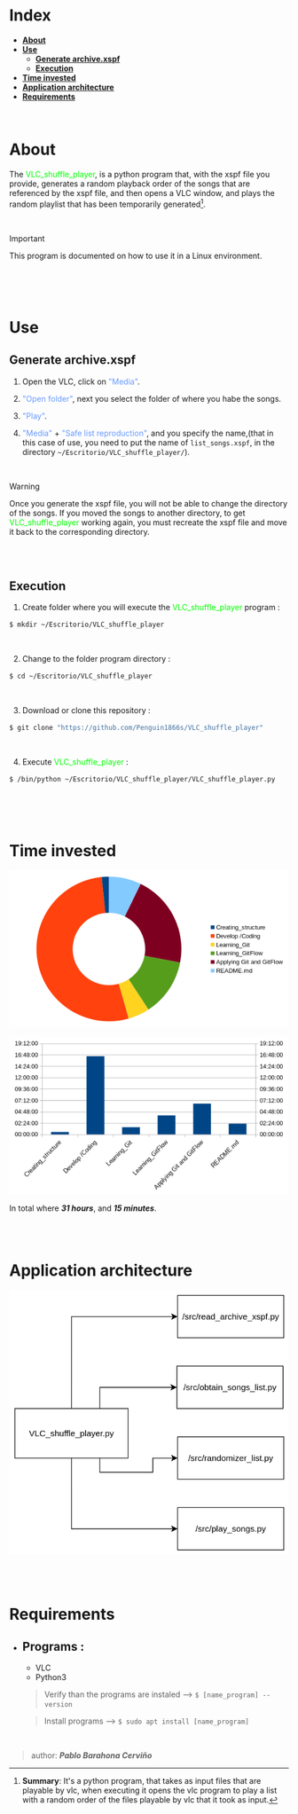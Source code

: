 # Index

- [**About**](#about)
- [**Use**](#use)
  - [**Generate archive.xspf**](#generate-archivexspf)
  - [**Execution**](#execution)
- [**Time invested**](#time-invested)
- [**Application architecture**](#application-architecture)
- [**Requirements**](#requirements)

<br>

# About

The <span style="color: #00FF00">VLC_shuffle_player</span>, is a python program that, with the xspf file you provide, generates a random playback order of the songs that are referenced by the xspf file, and then opens a VLC window, and plays the random playlist that has been temporarily generated[^1].

<br>

> [!IMPORTANT]
> This program is documented on how to use it in a Linux environment.

[^1]: **Summary**: It's a python program, that takes as input files that are playable by vlc, when executing it opens the vlc program to play a list with a random order of the files playable by vlc that it took as input.

<br>

<br>

<br>


# Use

## Generate archive.xspf

1. Open the VLC, click on <span style="color: #6699FF">"Media"</span>.

1. <span style="color: #6699FF">"Open folder"</span>, next you select the folder of where you habe the songs.

1. <span style="color: #6699FF">"Play"</span>.

1. <span style="color: #6699FF">"Media"</span> + <span style="color: #6699FF">"Safe list reproduction"</span>, and you specify the name,(that in this case of use, you need to put the name of `list_songs.xspf`, in the directory `~/Escritorio/VLC_shuffle_player/`).

<br>

> [!WARNING]
> Once you generate the xspf file, you will not be able to change the directory of the songs.
>If you moved the songs to another directory, to get <span style="color: #00FF00">VLC_shuffle_player</span> working again, you must recreate the xspf file and move it back to the corresponding directory.

<br>

<br>

## Execution

1. Create folder where you will execute the <span style="color: #00FF00">VLC_shuffle_player</span> program :

```bash
$ mkdir ~/Escritorio/VLC_shuffle_player
```

<br>

2. Change to the folder program directory :

```bash
$ cd ~/Escritorio/VLC_shuffle_player
```
<br>

3. Download or clone this repository :

```bash
$ git clone "https://github.com/Penguin1866s/VLC_shuffle_player"
```
<br>

4. Execute <span style="color: #00FF00">VLC_shuffle_player</span> :

```bash
$ /bin/python ~/Escritorio/VLC_shuffle_player/VLC_shuffle_player.py
```

<br>

<br>

<br>

# Time invested

![Cheese_diagram](./time_inverted_VLC_shuffle_player.png)

![Vertical_diagram](./time_inverted_VLC_shuffle_player_vertical.png)

In total where ___31 hours___, and ___15 minutes___.

<br>

<br>

# Application architecture

![Architecture_aplication](./Architecture_VLC_shuffle_player.png)

<br>

<br>

# Requirements

- ## Programs :
  
  - VLC
  - Python3

  >Verify than the programs are instaled --> `$ [name_program] --version`
  
  >Install programs --> `$ sudo apt install [name_program]`


<br>

> author: ___Pablo Barahona Cerviño___
